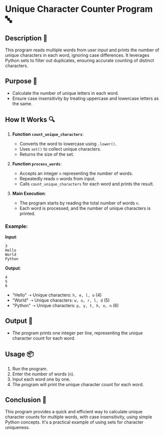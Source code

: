 # Unique Character Counter Program 🔤

## Description 📝

This program reads multiple words from user input and prints the number of unique characters in each word, ignoring case differences. It leverages Python sets to filter out duplicates, ensuring accurate counting of distinct characters.

## Purpose 🎯

-   Calculate the number of unique letters in each word.
-   Ensure case insensitivity by treating uppercase and lowercase letters as the same.

## How It Works 🔍

1. **Function `count_unique_characters`**:

    - Converts the word to lowercase using `.lower()`.
    - Uses `set()` to collect unique characters.
    - Returns the size of the set.

2. **Function `process_words`**:

    - Accepts an integer `n` representing the number of words.
    - Repeatedly reads `n` words from input.
    - Calls `count_unique_characters` for each word and prints the result.

3. **Main Execution**:
    - The program starts by reading the total number of words `n`.
    - Each word is processed, and the number of unique characters is printed.

### Example:

**Input**:

```
3
Hello
World
Python
```

**Output**:

```
4
5
6
```

-   "Hello" ➝ Unique characters: `h, e, l, o` (4)
-   "World" ➝ Unique characters: `w, o, r, l, d` (5)
-   "Python" ➝ Unique characters: `p, y, t, h, o, n` (6)

## Output 📜

-   The program prints one integer per line, representing the unique character count for each word.

## Usage 📦

1. Run the program.
2. Enter the number of words (`n`).
3. Input each word one by one.
4. The program will print the unique character count for each word.

## Conclusion 🚀

This program provides a quick and efficient way to calculate unique character counts for multiple words, with case insensitivity, using simple Python concepts.
It's a practical example of using sets for character uniqueness.
